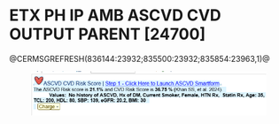 # ETX PH IP AMB ASCVD CVD OUTPUT PARENT \[24700]

@CERMSGREFRESH(836144:23932;835500:23932;835854:23963,1)@

<figure><img src="../../../.gitbook/assets/image (4).png" alt=""><figcaption></figcaption></figure>
